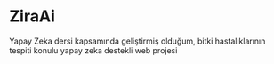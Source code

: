 # ZiraAi
Yapay Zeka dersi kapsamında geliştirmiş olduğum, bitki hastalıklarının tespiti konulu yapay zeka destekli web projesi
